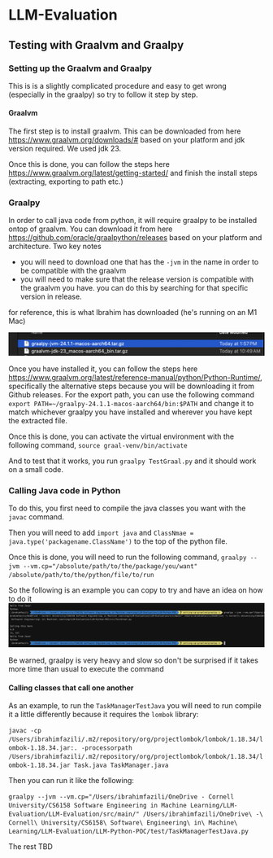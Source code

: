 # LLM-Evaluation

## Testing with Graalvm and Graalpy

### Setting up the Graalvm and Graalpy

This is is a slightly complicated procedure and easy to get wrong (especially in the graalpy) so try to follow it step by step.

#### Graalvm

The first step is to install graalvm. This can be downloaded from here https://www.graalvm.org/downloads/# based on your platform and jdk version required. We used jdk 23.

Once this is done, you can follow the steps here https://www.graalvm.org/latest/getting-started/ and finish the install steps (extracting, exporting to path etc.)

### Graalpy

In order to call java code from python, it will require graalpy to be installed ontop of graalvm. You can download it from here https://github.com/oracle/graalpython/releases based on your platform and architecture. Two key notes

- you will need to download one that has the `-jvm` in the name in order to be compatible with the graalvm
- you will need to make sure that the release version is compatible with the graalvm you have. you can do this by searching for that specific version in release.

for reference, this is what Ibrahim has downloaded (he's running on an M1 Mac)

![alt text](image.png)

Once you have installed it, you can follow the steps here https://www.graalvm.org/latest/reference-manual/python/Python-Runtime/, specifically the alternative steps because you will be downloading it from Github releases.
For the export path, you can use the following command `export PATH=~/graalpy-24.1.1-macos-aarch64/bin:$PATH` and change it to match whichever graalpy you have installed and wherever you have kept the extracted file.

Once this is done, you can activate the virtual environment with the following command, `source graal-venv/bin/activate`

And to test that it works, you run `graalpy TestGraal.py` and it should work on a small code.

### Calling Java code in Python

To do this, you first need to compile the java classes you want with the `javac` command. 

Then you will need to add `import java` and `ClassNmae = java.type('packagename.ClassName')` to the top of the python file. 

Once this is done, you will need to run the following command,
`graalpy --jvm --vm.cp="/absolute/path/to/the/package/you/want" /absolute/path/to/the/python/file/to/run`

So the following is an example you can copy to try and have an idea on how to do it
![alt text](image-1.png) 

Be warned, graalpy is very heavy and slow so don't be surprised if it takes more time than usual to execute the command

#### Calling classes that call one another

As an example, to run the `TaskManagerTestJava` you will need to run compile it a little differently because it requires the `lombok` library:

`javac -cp /Users/ibrahimfazili/.m2/repository/org/projectlombok/lombok/1.18.34/lombok-1.18.34.jar:. -processorpath /Users/ibrahimfazili/.m2/repository/org/projectlombok/lombok/1.18.34/lombok-1.18.34.jar Task.java TaskManager.java`

Then you can run it like the following:

`graalpy --jvm --vm.cp="/Users/ibrahimfazili/OneDrive - Cornell University/CS6158 Software Engineering in Machine Learning/LLM-Evaluation/LLM-Evaluation/src/main/" /Users/ibrahimfazili/OneDrive\ -\ Cornell\ University/CS6158\ Software\ Engineering\ in\ Machine\ Learning/LLM-Evaluation/LLM-Python-POC/test/TaskManagerTestJava.py`

The rest TBD
